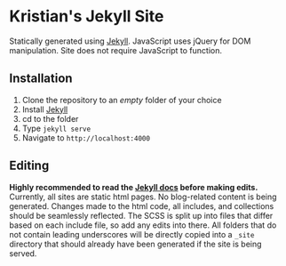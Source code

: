 # Kristian's Jekyll Site

Statically generated using [Jekyll](http://jekyllrb.com/). JavaScript uses jQuery for DOM manipulation. Site does not require JavaScript to function.

## Installation
1. Clone the repository to an *empty* folder of your choice
2. Install [Jekyll](http://jekyllrb.com/docs/installation/)
3. cd to the folder
4. Type ``jekyll serve``
5. Navigate to ``http://localhost:4000``

## Editing
**Highly recommended to read the [Jekyll docs](http://jekyllrb.com/docs/home/) before making edits.**
Currently, all sites are static html pages. No blog-related content is being generated. Changes made to the html code, all includes, and collections should be seamlessly reflected.
The SCSS is split up into files that differ based on each include file, so add any edits into there.
All folders that do not contain leading underscores will be directly copied into a ``_site`` directory that should already have been generated if the site is being served.

